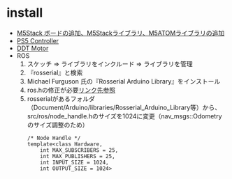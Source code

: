 # install
* [M5Stack ボードの追加、M5Stackライブラリ、M5ATOMライブラリの追加](https://qiita.com/kaluna/items/087d3458cd0b349bcc7c)
* [PS5 Controller](https://github.com/rodneybakiskan/ps5-esp32)
* [DDT Motor](https://github.com/takex5g/M5_DDTMotor_M15M06)
* ROS
  1. スケッチ ⇒ ライブラリをインクルード ⇒ ライブラリを管理
  2. 『rosserial』と検索
  3. Michael Furguson 氏の『Rosserial Arduino Library』をインストール
  4. ros.hの修正が必要[リンク先参照](https://github.com/espressif/arduino-esp32/issues/4807)
  5. rosserialがあるフォルダ（Document/Arduino/libraries/Rosserial_Arduino_Library等）から、src/ros/node_handle.hのサイズを1024に変更（nav_msgs::Odometryのサイズ調整のため）
     ```
     /* Node Handle */
     template<class Hardware,
         int MAX_SUBSCRIBERS = 25,
         int MAX_PUBLISHERS = 25,
         int INPUT_SIZE = 1024,
         int OUTPUT_SIZE = 1024>
     ```
